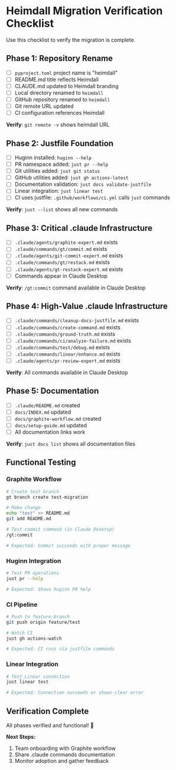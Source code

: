 # Heimdall Migration Verification Checklist

Use this checklist to verify the migration is complete.

## Phase 1: Repository Rename

- [ ] `pyproject.toml` project name is "heimdall"
- [ ] README.md title reflects Heimdall
- [ ] CLAUDE.md updated to Heimdall branding
- [ ] Local directory renamed to `heimdall`
- [ ] GitHub repository renamed to `heimdall`
- [ ] Git remote URL updated
- [ ] CI configuration references Heimdall

**Verify**: `git remote -v` shows heimdall URL

## Phase 2: Justfile Foundation

- [ ] Huginn installed: `huginn --help`
- [ ] PR namespace added: `just pr --help`
- [ ] Git utilities added: `just git status`
- [ ] GitHub utilities added: `just gh actions-latest`
- [ ] Documentation validation: `just docs validate-justfile`
- [ ] Linear integration: `just linear test`
- [ ] CI uses justfile: `.github/workflows/ci.yml` calls `just` commands

**Verify**: `just --list` shows all new commands

## Phase 3: Critical .claude Infrastructure

- [ ] `.claude/agents/graphite-expert.md` exists
- [ ] `.claude/commands/gt/commit.md` exists
- [ ] `.claude/agents/git-commit-expert.md` exists
- [ ] `.claude/commands/gt/restack.md` exists
- [ ] `.claude/agents/gt-restack-expert.md` exists
- [ ] Commands appear in Claude Desktop

**Verify**: `/gt:commit` command available in Claude Desktop

## Phase 4: High-Value .claude Infrastructure

- [ ] `.claude/commands/cleanup-docs-justfile.md` exists
- [ ] `.claude/commands/create-command.md` exists
- [ ] `.claude/commands/ground-truth.md` exists
- [ ] `.claude/commands/ci/analyze-failure.md` exists
- [ ] `.claude/commands/test/debug.md` exists
- [ ] `.claude/commands/linear/enhance.md` exists
- [ ] `.claude/agents/pr-review-expert.md` exists

**Verify**: All commands available in Claude Desktop

## Phase 5: Documentation

- [ ] `.claude/README.md` created
- [ ] `docs/INDEX.md` updated
- [ ] `docs/graphite-workflow.md` created
- [ ] `docs/setup-guide.md` updated
- [ ] All documentation links work

**Verify**: `just docs list` shows all documentation files

## Functional Testing

### Graphite Workflow

```bash
# Create test branch
gt branch create test-migration

# Make change
echo "test" >> README.md
git add README.md

# Test commit command (in Claude Desktop)
/gt:commit

# Expected: Commit succeeds with proper message
```

### Huginn Integration

```bash
# Test PR operations
just pr --help

# Expected: Shows huginn PR help
```

### CI Pipeline

```bash
# Push to feature branch
git push origin feature/test

# Watch CI
just gh actions-watch

# Expected: CI runs via justfile commands
```

### Linear Integration

```bash
# Test Linear connection
just linear test

# Expected: Connection succeeds or shows clear error
```

## Verification Complete

All phases verified and functional! 🎉

**Next Steps:**
1. Team onboarding with Graphite workflow
2. Share .claude commands documentation
3. Monitor adoption and gather feedback
